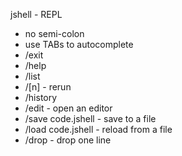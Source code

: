 jshell - REPL
 * no semi-colon
 * use TABs to autocomplete
 * /exit
 * /help
 * /list
 * /[n] - rerun
 * /history 
 * /edit - open an editor
 * /save code.jshell - save to a file
 * /load code.jshell - reload from a file
 * /drop - drop one line
